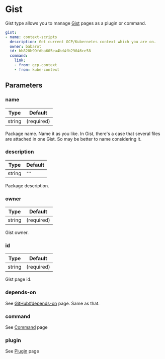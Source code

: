 # Gist

Gist type allows you to manage [Gist](https://gist.github.com/) pages as a plugin or command.

```yaml
gist:
- name: context-scripts
  description: Get current GCP/Kubernetes context which you are on.
  owner: babarot
  id: bb820b99fdba605ea4bd4fb29046ce58
  command:
    link:
    - from: gcp-context
    - from: kube-context
```

## Parameters

### name

Type | Default
---|---
string | (required)

Package name. Name it as you like. In Gist, there's a case that several files are attached in one Gist. So may be better to name considering it.

### description

Type | Default
---|---
string | `""`

Package description.

### owner

Type | Default
---|---
string | (required)

Gist owner.

### id

Type | Default
---|---
string | (required)

Gist page id.

### depends-on

See [GitHub#depends-on](github.md#depends-on) page. Same as that.

### command

See [Command](../command.md) page

### plugin

See [Plugin](../plugin.md) page
